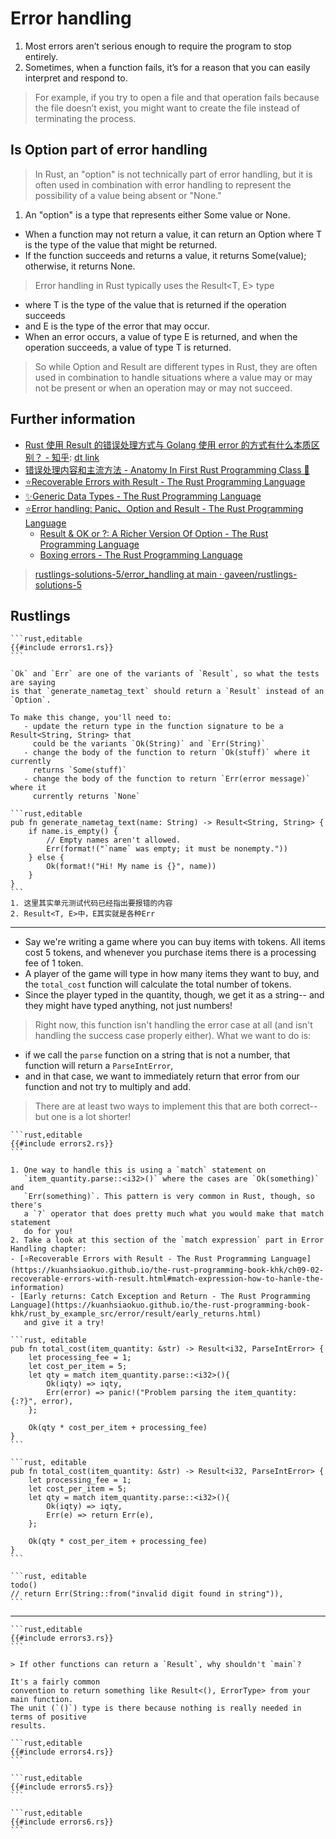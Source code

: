 # Error handling

<!--ts-->
<!--te-->

1. Most errors aren’t serious enough to require the program to stop entirely.
2. Sometimes, when a function fails, it’s for a reason that you can easily interpret and respond to.

> For example, if you try to open a file and that operation fails because the file doesn’t exist, you might want to create the file instead of terminating the process.

## Is Option<T> part of error handling

> In Rust, an "option" is not technically part of error handling, but it is often used in combination with error handling to represent the possibility of a value being absent or "None."

1. An "option" is a type that represents either Some value or None.

- When a function may not return a value, it can return an Option<T> where T is the type of the value that might be returned.
- If the function succeeds and returns a value, it returns Some(value); otherwise, it returns None.

> Error handling in Rust typically uses the Result<T, E> type

- where T is the type of the value that is returned if the operation succeeds
- and E is the type of the error that may occur.
- When an error occurs, a value of type E is returned, and when the operation succeeds, a value of type T is returned.

> So while Option and Result are different types in Rust, they are often used in combination to handle situations where a value may or may not be present or when an operation may or may not succeed.

## Further information

- [Rust 使用 Result 的错误处理方式与 Golang 使用 error 的方式有什么本质区别？ - 知乎](https://www.zhihu.com/question/36444352): [dt link](x-devonthink-item://21BCF1DC-17A0-428C-BA20-A1F1A515B207)
- [错误处理内容和主流方法 - Anatomy In First Rust Programming Class 🦀](https://kuanhsiaokuo.github.io/geektime-tyr-rust/3_3_1_error_content.html)
- [⭐️Recoverable Errors with Result - The Rust Programming Language](https://kuanhsiaokuo.github.io/the-rust-programming-book-khk/ch09-02-recoverable-errors-with-result.html)
- [✨Generic Data Types - The Rust Programming Language](https://kuanhsiaokuo.github.io/the-rust-programming-book-khk/ch10-01-syntax.html)
- [⭐️Error handling: Panic、Option and Result - The Rust Programming Language](https://kuanhsiaokuo.github.io/the-rust-programming-book-khk/rust_by_example_src/error.html)
    - [Result & OK or ?: A Richer Version Of Option - The Rust Programming Language](https://kuanhsiaokuo.github.io/the-rust-programming-book-khk/rust_by_example_src/error/result.html)
    - [Boxing errors - The Rust Programming Language](https://kuanhsiaokuo.github.io/the-rust-programming-book-khk/rust_by_example_src/error/multiple_error_types/boxing_errors.html)

> [rustlings-solutions-5/error_handling at main · gaveen/rustlings-solutions-5](https://github.com/gaveen/rustlings-solutions-5/tree/main/error_handling)

## Rustlings

~~~admonish note title="errors1: change Option<T> to Result<T, E>" collapsible=true
```rust,editable
{{#include errors1.rs}}
```
~~~

~~~admonish tip title="Hint" collapsible=true
`Ok` and `Err` are one of the variants of `Result`, so what the tests are saying
is that `generate_nametag_text` should return a `Result` instead of an
`Option`.

To make this change, you'll need to:
   - update the return type in the function signature to be a Result<String, String> that
     could be the variants `Ok(String)` and `Err(String)`
   - change the body of the function to return `Ok(stuff)` where it currently
     returns `Some(stuff)`
   - change the body of the function to return `Err(error message)` where it
     currently returns `None`
~~~

~~~admonish success title="solution: Result<String, String>" collapsible=true
```rust,editable
pub fn generate_nametag_text(name: String) -> Result<String, String> {
    if name.is_empty() {
        // Empty names aren't allowed.
        Err(format!("`name` was empty; it must be nonempty."))
    } else {
        Ok(format!("Hi! My name is {}", name))
    }
}
```
1. 这里其实单元测试代码已经指出要报错的内容
2. Result<T, E>中，E其实就是各种Err
~~~

---

- Say we're writing a game where you can buy items with tokens. All items cost
  5 tokens, and whenever you purchase items there is a processing fee of 1
  token.
- A player of the game will type in how many items they want to buy,
  and the `total_cost` function will calculate the total number of tokens.
- Since the player typed in the quantity, though, we get it as a string-- and
  they might have typed anything, not just numbers!

> Right now, this function isn't handling the error case at all (and isn't
> handling the success case properly either). What we want to do is:

- if we call the `parse` function on a string that is not a number, that
  function will return a `ParseIntError`,
- and in that case, we want to
  immediately return that error from our function and not try to multiply
  and add.

> There are at least two ways to implement this that are both correct-- but
> one is a lot shorter!

~~~admonish note title="⭐️errors2: unwrap_err()" collapsible=true
```rust,editable
{{#include errors2.rs}}
```
~~~

~~~admonish tip title="Hint" collapsible=true
1. One way to handle this is using a `match` statement on
   `item_quantity.parse::<i32>()` where the cases are `Ok(something)` and
   `Err(something)`. This pattern is very common in Rust, though, so there's
   a `?` operator that does pretty much what you would make that match statement
   do for you!
2. Take a look at this section of the `match expression` part in Error Handling chapter:
- [⭐️Recoverable Errors with Result - The Rust Programming Language](https://kuanhsiaokuo.github.io/the-rust-programming-book-khk/ch09-02-recoverable-errors-with-result.html#match-expression-how-to-hanle-the-information)
- [Early returns: Catch Exception and Return - The Rust Programming Language](https://kuanhsiaokuo.github.io/the-rust-programming-book-khk/rust_by_example_src/error/result/early_returns.html)
   and give it a try!
~~~

~~~admonish success title="solution1: match err to panic! return" collapsible=true
```rust, editable
pub fn total_cost(item_quantity: &str) -> Result<i32, ParseIntError> {
    let processing_fee = 1;
    let cost_per_item = 5;
    let qty = match item_quantity.parse::<i32>(){
        Ok(iqty) => iqty,
        Err(error) => panic!("Problem parsing the item_quantity: {:?}", error),
    };

    Ok(qty * cost_per_item + processing_fee)
}
```
~~~

~~~admonish success title="solution2: match err to early return" collapsible=true
```rust, editable
pub fn total_cost(item_quantity: &str) -> Result<i32, ParseIntError> {
    let processing_fee = 1;
    let cost_per_item = 5;
    let qty = match item_quantity.parse::<i32>(){
        Ok(iqty) => iqty,
        Err(e) => return Err(e),
    };

    Ok(qty * cost_per_item + processing_fee)
}
```
~~~

~~~admonish danger title="⌛️solution3: return custom error message" collapsible=true
```rust, editable
todo()
// return Err(String::from("invalid digit found in string")),
```
~~~

---

~~~admonish note title="errors3: ? -> return *Result* or *Option* to accept *?*" collapsible=true
```rust,editable
{{#include errors3.rs}}
```
~~~

~~~admonish tip title="Hint" collapsible=true
> If other functions can return a `Result`, why shouldn't `main`? 

It's a fairly common
convention to return something like Result<(), ErrorType> from your main function.
The unit (`()`) type is there because nothing is really needed in terms of positive
results.
~~~

~~~admonish note title="errors4" collapsible=true
```rust,editable
{{#include errors4.rs}}
```
~~~

~~~admonish note title="errors5" collapsible=true
```rust,editable
{{#include errors5.rs}}
```
~~~

~~~admonish note title="errors6" collapsible=true
```rust,editable
{{#include errors6.rs}}
```
~~~
